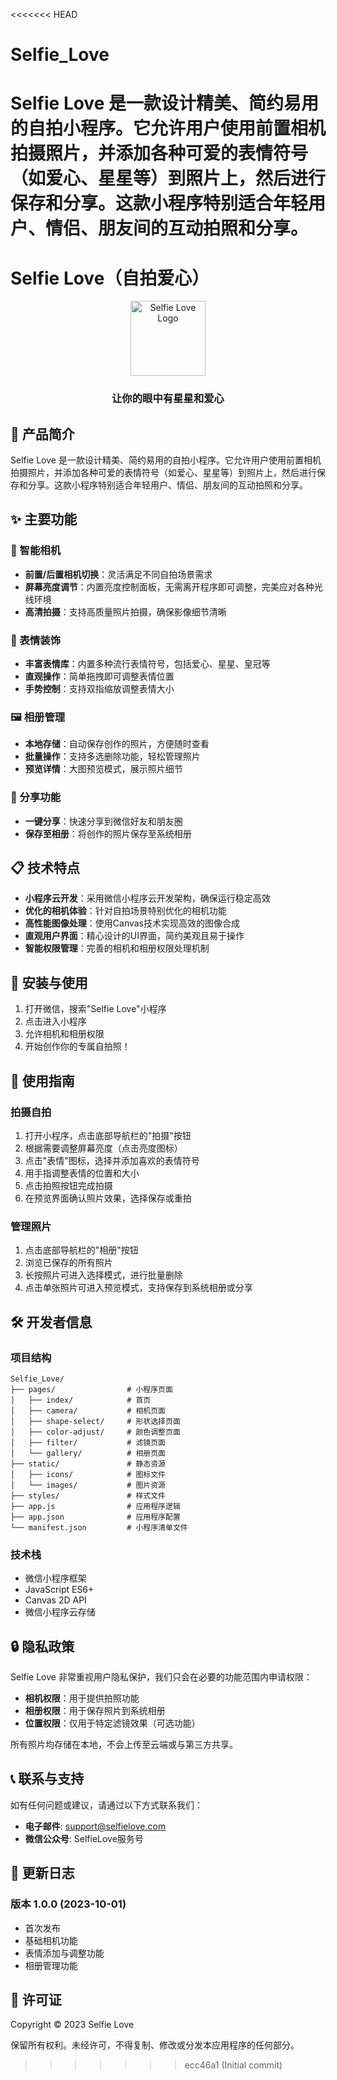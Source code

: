 <<<<<<< HEAD
# Selfie_Love
Selfie Love 是一款设计精美、简约易用的自拍小程序。它允许用户使用前置相机拍摄照片，并添加各种可爱的表情符号（如爱心、星星等）到照片上，然后进行保存和分享。这款小程序特别适合年轻用户、情侣、朋友间的互动拍照和分享。
=======
# Selfie Love（自拍爱心）

<div align="center">
  <img src="static/icons/logo.png" alt="Selfie Love Logo" width="120" />
  <h3>让你的眼中有星星和爱心</h3>
</div>

## 📱 产品简介

Selfie Love 是一款设计精美、简约易用的自拍小程序。它允许用户使用前置相机拍摄照片，并添加各种可爱的表情符号（如爱心、星星等）到照片上，然后进行保存和分享。这款小程序特别适合年轻用户、情侣、朋友间的互动拍照和分享。

## ✨ 主要功能

### 📸 智能相机
- **前置/后置相机切换**：灵活满足不同自拍场景需求
- **屏幕亮度调节**：内置亮度控制面板，无需离开程序即可调整，完美应对各种光线环境
- **高清拍摄**：支持高质量照片拍摄，确保影像细节清晰

### 💖 表情装饰
- **丰富表情库**：内置多种流行表情符号，包括爱心、星星、皇冠等
- **直观操作**：简单拖拽即可调整表情位置
- **手势控制**：支持双指缩放调整表情大小

### 🖼️ 相册管理
- **本地存储**：自动保存创作的照片，方便随时查看
- **批量操作**：支持多选删除功能，轻松管理照片
- **预览详情**：大图预览模式，展示照片细节

### 🔄 分享功能
- **一键分享**：快速分享到微信好友和朋友圈
- **保存至相册**：将创作的照片保存至系统相册

## 📋 技术特点

- **小程序云开发**：采用微信小程序云开发架构，确保运行稳定高效
- **优化的相机体验**：针对自拍场景特别优化的相机功能
- **高性能图像处理**：使用Canvas技术实现高效的图像合成
- **直观用户界面**：精心设计的UI界面，简约美观且易于操作
- **智能权限管理**：完善的相机和相册权限处理机制

## 🚀 安装与使用

1. 打开微信，搜索"Selfie Love"小程序
2. 点击进入小程序
3. 允许相机和相册权限
4. 开始创作你的专属自拍照！

## 📝 使用指南

### 拍摄自拍
1. 打开小程序，点击底部导航栏的"拍摄"按钮
2. 根据需要调整屏幕亮度（点击亮度图标）
3. 点击"表情"图标，选择并添加喜欢的表情符号
4. 用手指调整表情的位置和大小
5. 点击拍照按钮完成拍摄
6. 在预览界面确认照片效果，选择保存或重拍

### 管理照片
1. 点击底部导航栏的"相册"按钮
2. 浏览已保存的所有照片
3. 长按照片可进入选择模式，进行批量删除
4. 点击单张照片可进入预览模式，支持保存到系统相册或分享

## 🛠️ 开发者信息

### 项目结构
```
Selfie_Love/
├── pages/                # 小程序页面
│   ├── index/            # 首页
│   ├── camera/           # 相机页面
│   ├── shape-select/     # 形状选择页面
│   ├── color-adjust/     # 颜色调整页面
│   ├── filter/           # 滤镜页面
│   └── gallery/          # 相册页面
├── static/               # 静态资源
│   ├── icons/            # 图标文件
│   └── images/           # 图片资源
├── styles/               # 样式文件
├── app.js                # 应用程序逻辑
├── app.json              # 应用程序配置
└── manifest.json         # 小程序清单文件
```

### 技术栈
- 微信小程序框架
- JavaScript ES6+
- Canvas 2D API
- 微信小程序云存储

## 🔒 隐私政策

Selfie Love 非常重视用户隐私保护，我们只会在必要的功能范围内申请权限：

- **相机权限**：用于提供拍照功能
- **相册权限**：用于保存照片到系统相册
- **位置权限**：仅用于特定滤镜效果（可选功能）

所有照片均存储在本地，不会上传至云端或与第三方共享。

## 📞 联系与支持

如有任何问题或建议，请通过以下方式联系我们：

- **电子邮件**: support@selfielove.com
- **微信公众号**: SelfieLove服务号

## 🔄 更新日志

### 版本 1.0.0 (2023-10-01)
- 首次发布
- 基础相机功能
- 表情添加与调整功能
- 相册管理功能

## 📜 许可证

Copyright © 2023 Selfie Love

保留所有权利。未经许可，不得复制、修改或分发本应用程序的任何部分。
>>>>>>> ecc46a1 (Initial commit)
